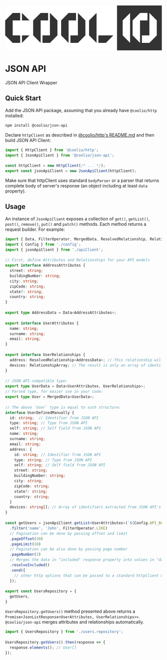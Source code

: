 ![Coolio](/assets/coolio.svg?sanitize=true)

# JSON API

JSON API Client Wrapper

## Quick Start

Add the JSON API package, assuming that you already have `@coolio/http` installed:

```bash
npm install @coolio/json-api
```

Declare `httpClient` as described in [@coolio/http's README.md](/packages/http/README.md) and then build JSON API Client:

```typescript
import { HttpClient } from '@coolio/http';
import { JsonApiClient } from '@coolio/json-api';

const httpClient = new HttpClient(/* ... */);
export const jsonApiClient = new JsonApiClient(httpClient);

```

Make sure that httpClient uses standard `bodyParser` or a parser that returns complete body of server's response (an object including at least `data` property).

## Usage

An instance of `JsonApiClient` exposes a collection of `get()`, `getList()`, `post()`, `remove()`, `put()` and `patch()` methods. Each method returns a request builder. For example:

```typescript
import { Data, FilterOperator, MergedData, ResolvedRelationship, RelationshipArray } from '@coolio/json-api';
import { Config } from './config';
import { jsonApiClient } from './apiClient';

// First, define Attributes and Relationships for your API models
export interface AddressAttributes {
  street: string;
  buildingNumber: string;
  city: string;
  zipCode: string;
  state?: string;
  country: string;
}

export type AddressData = Data<AddressAttributes>;

export interface UserAttributes {
  name: string;
  surname: string;
  email: string;
}

export interface UserRelationships {
  address: ResolvedRelationship<AddressData>; // This relationship will be merged as a field into User.
  devices: RelationshipArray; // The result is only an array of identifiers
}

// JSON API-compatible type:
export type UserData = Data<UserAttributes, UserRelationships>;
// Parsed type, for easier use in your code:
export type User = MergedData<UserData>;

// The above `User` type is equal to such structure:
interface UserDefinedManually {
  id: string;  // Identifier from JSON API
  type: string; // Type from JSON API
  self: string; // Self field from JSON API
  name: string;
  surname: string;
  email: string;
  address: {
    id: string; // Identifier from JSON API
    type: string; // Type from JSON API
    self: string; // Self field from JSON API
    street: string;
    buildingNumber: string;
    city: string;
    zipCode: string;
    state?: string;
    country: string;
  }
  devices: string[]; // Array of identifiers extracted from JSON API's relationships
}

const getUsers = jsonApiClient.getList<UserAttributes>(`${Config.API_BASE_URL}/users`)
  .filter('name', 'John', FilterOperator.LIKE)
  // Pagination can be done by passing offset and limit
  .pageOffset(30)
  .pageLimit(10)
  // Pagination can be also done by passing page number
  .pageNumber(3)
  // Merges the data in "included" response property into values in "data"
  .resolveIncluded()
  .send({
    // other http options that can be passed to a standard httpClient method
  });

export const UsersRepository = {
  getUsers,
}

```

`UsersRepository.getUsers()` method presented above returns a `Promise<JsonListResponse<UserAttributes, UserRelationships>>`. `@coolio/json-api` merges attributes and relationships automatically. 

```typescript
import { UsersRepository } from './users.repository';

UsersRepository.getUsers().then(response => {
  response.elements(); // User[]
});
```

